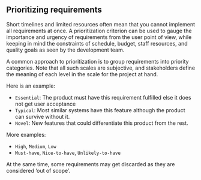 ## Prioritizing requirements

Short timelines and limited resources often mean that you cannot implement all requirements at once. A prioritization criterion can be used to gauge the importance and urgency of requirements from the user point of view, while keeping in mind the constraints of schedule, budget, staff resources, and quality goals as seen by the development team. 

A common approach to prioritization is to group requirements into priority categories. Note that all such scales are subjective, and stakeholders define the meaning of each level in the scale for the project at hand. 

Here is an example: 
* `Essential`:  The product must have this requirement fulfilled else it does not get user acceptance
* `Typical`:  Most similar systems have this feature although the product can survive without it.
* `Novel`: New features that could differentiate this product from the rest.

More examples: 

* `High`, `Medium`, `Low`
* `Must-have`, `Nice-to-have`, `Unlikely-to-have`

At the same time, some requirements may get discarded as they are considered ‘out of scope’.
   
